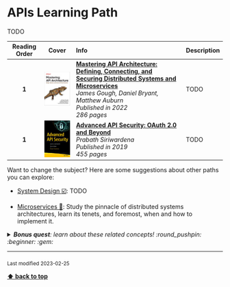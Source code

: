 [//]: # (Auto generated file from templates)

# APIs Learning Path

TODO

| Reading Order | Cover | Info | Description |
| :---: | :---: | :--- | :--- |
| **1** | ![img](/assets/books/covers/mastering-api-architecture.jpeg) | [**Mastering API Architecture: Defining, Connecting, and Securing Distributed Systems and Microservices**](https://learning.oreilly.com/library/view/-/9781492090625/) <br> *James Gough, Daniel Bryant, Matthew Auburn* <br> *Published in 2022* <br> *286 pages* <br>  | TODO |
| **1** | ![img](/assets/books/covers/advanced-api-security.jpeg) | [**Advanced API Security: OAuth 2.0 and Beyond**](https://learning.oreilly.com/library/view/-/9781484220504/) <br> *Prabath Siriwardena* <br> *Published in 2019* <br> *455 pages* <br>  | TODO |

Want to change the subject? Here are some suggestions about other paths you can explore:

- [System Design :ballot_box_with_check:](/content/paths/system-design.md): TODO

- [Microservices :construction:](/content/paths/microservices.md): Study the pinnacle of distributed systems architectures, learn its tenets, and foremost, when and how to implement it.


<details><summary><i><b>Bonus quest</b>: learn about these related concepts! :round_pushpin: :beginner: :gem: </i></summary>
<p>

<sub>#grpc #http #graphql #websocket #api-gateway #rate-limit #quotas #openapi #contract-testing</sub>

</p>
</details>

---
<sub>Last modified 2023-02-25</sub>

[**⬆ back to top**](#apis-learning-path)
